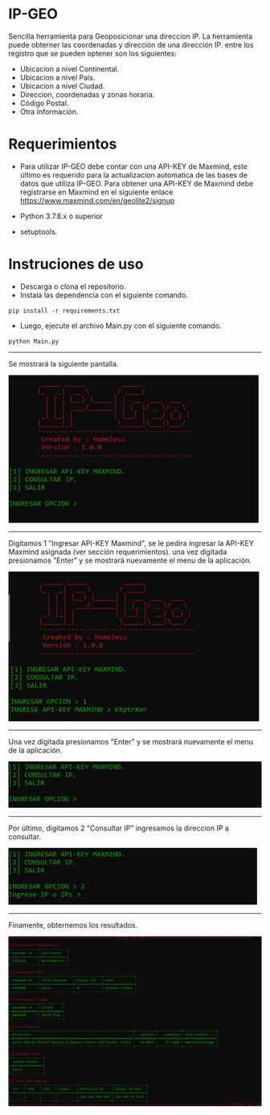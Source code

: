 # IP-GEO
Sencilla herramienta para Geoposicionar una direccion IP. La herramienta puede obterner las coordenadas y dirección de una dirección IP. entre los registro que se pueden optener son los siguientes:

- Ubicacion a nivel Continental.
- Ubicacion a nivel País.
- Ubicacion a nivel Ciudad.
- Direccion, coordenadas y zonas horaria.
- Código Postal.
- Otra Información.

# Requerimientos
- Para utilizar IP-GEO debe contar con una API-KEY de Maxmind, este último es requerido para la actualizacion automatica de las bases de datos que utiliza IP-GEO. Para obtener una API-KEY de Maxmind debe registrarse en Maxmind en el siguiente enlace https://www.maxmind.com/en/geolite2/signup

- Python 3.7.8.x o superior
- setuptools.

# Instruciones de uso
- Descarga o clona el repositorio.
- Instala las dependencia con el siguiente comando.

```
pip install -r requirements.txt
```
- Luego, ejecute el archivo Main.py con el siguiente comando.

```
python Main.py
```

------------
Se mostrará la siguiente pantalla.

![alt text](https://github.com/LW-Homeless/ip-geo/blob/main/img/foto1.PNG)

------------
Digitamos 1 "Ingresar API-KEY Maxmind", se le pedira ingresar la API-KEY Maxmind asignada (ver sección requerimientos). una vez digitada presionamos "Enter" y se mostrará nuevamente el menu de la aplicación.

![alt text](https://github.com/LW-Homeless/ip-geo/blob/main/img/foto2.PNG)

------------
Una vez digitada presionamos "Enter" y se mostrará nuevamente el menu de la aplicación.

![alt text](https://github.com/LW-Homeless/ip-geo/blob/main/img/foto3.PNG)

------------
Por último, digitamos 2 "Consultar IP" ingresamos la direccion IP a consultar.

![alt text](https://github.com/LW-Homeless/ip-geo/blob/main/img/foto4.PNG)

------------
Finamente, obternemos los resultados.

![alt text](https://github.com/LW-Homeless/ip-geo/blob/main/img/foto5.PNG)
